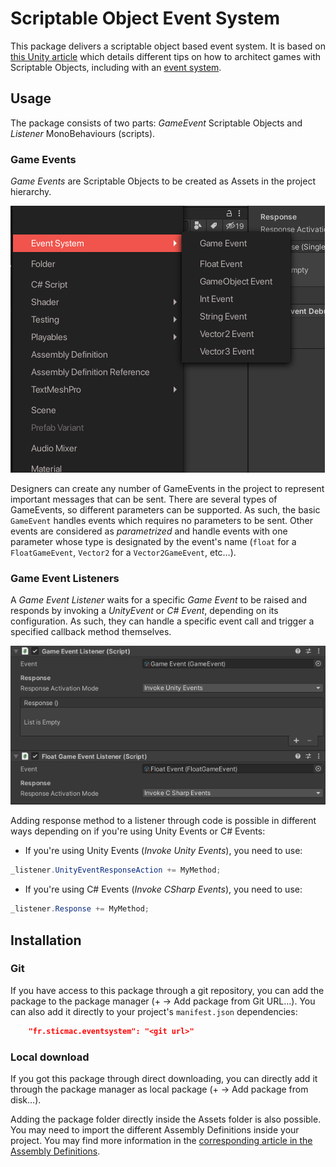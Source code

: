 # Scriptable Object Event System

This package delivers a scriptable object based event system. It is based on [this Unity article](https://unity.com/how-to/architect-game-code-scriptable-objects) which details different tips on how to architect games with Scriptable Objects, including with an [event system](https://unity.com/how-to/architect-game-code-scriptable-objects#architect-events).

## Usage

The package consists of two parts: *GameEvent* Scriptable Objects and *Listener* MonoBehaviours (scripts).

### Game Events

*Game Events* are Scriptable Objects to be created as Assets in the project hierarchy.

![Game Events creation menu](gameeventscreation.png)

Designers can create any number of GameEvents in the project to represent important messages that can be sent. There are several types of GameEvents, so different parameters can be supported. As such, the basic `GameEvent` handles events which requires no parameters to be sent. Other events are considered as *parametrized* and handle events with one parameter whose type is designated by the event's name (`float` for a `FloatGameEvent`, `Vector2` for a `Vector2GameEvent`, etc…).

### Game Event Listeners

A *Game Event Listener* waits for a specific *Game Event* to be raised and responds by invoking a *UnityEvent* or *C# Event*, depending on its configuration. As such, they can handle a specific event call and trigger a specified callback method themselves.

![Examples of Game Event Listeners](listeners.png)

Adding response method to a listener through code is possible in different ways depending on if you're using Unity Events or C# Events:

* If you're using Unity Events (*Invoke Unity Events*), you need to use:
```csharp
_listener.UnityEventResponseAction += MyMethod;
```
* If you're using C# Events (*Invoke CSharp Events*), you need to use:
```csharp
_listener.Response += MyMethod;
```

## Installation

### Git

If you have access to this package through a git repository, you can add the package to the package manager (+ -> Add package from Git URL…). You can also add it directly to your project's `manifest.json` dependencies:

```json
    "fr.sticmac.eventsystem": "<git url>"
```

### Local download

If you got this package through direct downloading, you can directly add it through the package manager as local package (+ -> Add package from disk…). 

Adding the package folder directly inside the Assets folder is also possible. You may need to import the different Assembly Definitions inside your project. You may find more information in the [corresponding article in the Assembly Definitions](https://docs.unity3d.com/2019.4/Documentation/Manual/ScriptCompilationAssemblyDefinitionFiles.html).

